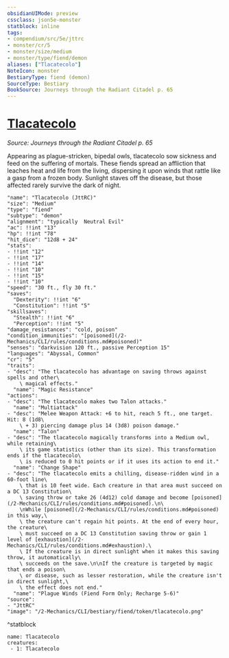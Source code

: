 ```yaml
---
obsidianUIMode: preview
cssclass: json5e-monster
statblock: inline
tags:
- compendium/src/5e/jttrc
- monster/cr/5
- monster/size/medium
- monster/type/fiend/demon
aliases: ["Tlacatecolo"]
NoteIcon: monster
BestiaryType: fiend (demon)
SourceType: Bestiary
BookSource: Journeys through the Radiant Citadel p. 65
---
```

# [Tlacatecolo](2-Mechanics/CLI/bestiary/fiend/tlacatecolo-jttrc.md)
*Source: Journeys through the Radiant Citadel p. 65*  

Appearing as plague-stricken, bipedal owls, tlacatecolo sow sickness and feed on the suffering of mortals. These fiends spread an affliction that leaches heat and life from the living, dispersing it upon winds that rattle like a gasp from a frozen body. Sunlight staves off the disease, but those affected rarely survive the dark of night.

```statblock
"name": "Tlacatecolo (JttRC)"
"size": "Medium"
"type": "fiend"
"subtype": "demon"
"alignment": "typically  Neutral Evil"
"ac": !!int "13"
"hp": !!int "78"
"hit_dice": "12d8 + 24"
"stats":
- !!int "12"
- !!int "17"
- !!int "14"
- !!int "10"
- !!int "15"
- !!int "10"
"speed": "30 ft., fly 30 ft."
"saves":
  "Dexterity": !!int "6"
  "Constitution": !!int "5"
"skillsaves":
  "Stealth": !!int "6"
  "Perception": !!int "5"
"damage_resistances": "cold, poison"
"condition_immunities": "[poisoned](/2-Mechanics/CLI/rules/conditions.md#poisoned)"
"senses": "darkvision 120 ft., passive Perception 15"
"languages": "Abyssal, Common"
"cr": "5"
"traits":
- "desc": "The tlacatecolo has advantage on saving throws against spells and other\
    \ magical effects."
  "name": "Magic Resistance"
"actions":
- "desc": "The tlacatecolo makes two Talon attacks."
  "name": "Multiattack"
- "desc": "Melee Weapon Attack: +6 to hit, reach 5 ft., one target. Hit: 8 (1d8\
    \ + 3) piercing damage plus 14 (3d8) poison damage."
  "name": "Talon"
- "desc": "The tlacatecolo magically transforms into a Medium owl, while retaining\
    \ its game statistics (other than its size). This transformation ends if the tlacatecolo\
    \ is reduced to 0 hit points or if it uses its action to end it."
  "name": "Change Shape"
- "desc": "The tlacatecolo emits a chilling, disease-ridden wind in a 60-foot line\
    \ that is 10 feet wide. Each creature in that area must succeed on a DC 13 Constitution\
    \ saving throw or take 26 (4d12) cold damage and become [poisoned](/2-Mechanics/CLI/rules/conditions.md#poisoned).\n\
    \nWhile [poisoned](/2-Mechanics/CLI/rules/conditions.md#poisoned) in this way,\
    \ the creature can't regain hit points. At the end of every hour, the creature\
    \ must succeed on a DC 13 Constitution saving throw or gain 1 level of [exhaustion](/2-Mechanics/CLI/rules/conditions.md#exhaustion).\
    \ If the creature is in direct sunlight when it makes this saving throw, it automatically\
    \ succeeds on the save.\n\nIf the creature is targeted by magic that ends a poison\
    \ or disease, such as lesser restoration, while the creature isn't in direct sunlight,\
    \ the effect does not end."
  "name": "Plague Winds (Fiend Form Only; Recharge 5-6)"
"source":
- "JttRC"
"image": "/2-Mechanics/CLI/bestiary/fiend/token/tlacatecolo.png"
```
^statblock

```encounter-table
name: Tlacatecolo
creatures:
 - 1: Tlacatecolo
```